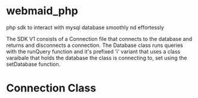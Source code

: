 # webmaid_php
php sdk to interact with mysql database smoothly nd effortessly

The SDK V1 consists of a Connection file that connects to the database and returns and disconnects a connection. The Database class runs queries with the runQuery function and it's prefixed 'i' variant that uses a class varaibale that holds the database the class is connecting to, set using the setDatabase function.

<h1>Connection Class</h1>


